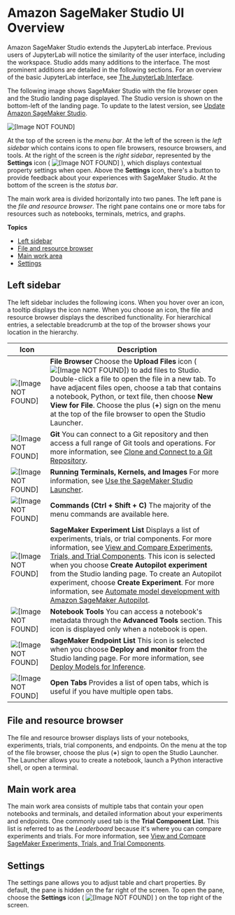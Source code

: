 # Amazon SageMaker Studio UI Overview<a name="studio-ui"></a>

Amazon SageMaker Studio extends the JupyterLab interface\. Previous users of JupyterLab will notice the similarity of the user interface, including the workspace\. Studio adds many additions to the interface\. The most prominent additions are detailed in the following sections\. For an overview of the basic JupyterLab interface, see [The JupyterLab Interface](https://jupyterlab.readthedocs.io/en/latest/user/interface.html)\.

The following image shows SageMaker Studio with the file browser open and the Studio landing page displayed\. The Studio version is shown on the bottom\-left of the landing page\. To update to the latest version, see [Update Amazon SageMaker Studio](studio-tasks.md#studio-tasks-update)\.

![\[Image NOT FOUND\]](http://docs.aws.amazon.com/sagemaker/latest/dg/images/studio/studio-landing.png)

At the top of the screen is the *menu bar*\. At the left of the screen is the *left sidebar* which contains icons to open file browsers, resource browsers, and tools\. At the right of the screen is the *right sidebar*, represented by the **Settings** icon \( ![\[Image NOT FOUND\]](http://docs.aws.amazon.com/sagemaker/latest/dg/images/icons/Settings_squid.png) \), which displays contextual property settings when open\. Above the **Settings** icon, there's a button to provide feedback about your experiences with SageMaker Studio\. At the bottom of the screen is the *status bar*\.

The main work area is divided horizontally into two panes\. The left pane is the *file and resource browser*\. The right pane contains one or more tabs for resources such as notebooks, terminals, metrics, and graphs\.

**Topics**
+ [Left sidebar](#studio-ui-nav-bar)
+ [File and resource browser](#studio-ui-browser)
+ [Main work area](#studio-ui-work)
+ [Settings](#studio-ui-prefs)

## Left sidebar<a name="studio-ui-nav-bar"></a>

The left sidebar includes the following icons\. When you hover over an icon, a tooltip displays the icon name\. When you choose an icon, the file and resource browser displays the described functionality\. For hierarchical entries, a selectable breadcrumb at the top of the browser shows your location in the hierarchy\.


| Icon | Description | 
| --- | --- | 
|  ![\[Image NOT FOUND\]](http://docs.aws.amazon.com/sagemaker/latest/dg/images/icons/File_browser_squid@2x.png)  |  **File Browser** Choose the **Upload Files** icon \( ![\[Image NOT FOUND\]](http://docs.aws.amazon.com/sagemaker/latest/dg/images/icons/File_upload_squid.png)\) to add files to Studio\. Double\-click a file to open the file in a new tab\. To have adjacent files open, choose a tab that contains a notebook, Python, or text file, then choose **New View for File**\. Choose the plus \(**\+**\) sign on the menu at the top of the file browser to open the Studio Launcher\.  | 
|  ![\[Image NOT FOUND\]](http://docs.aws.amazon.com/sagemaker/latest/dg/images/icons/Git_squid@2x.png)  |  **Git** You can connect to a Git repository and then access a full range of Git tools and operations\. For more information, see [Clone and Connect to a Git Repository](studio-tasks.md#studio-tasks-git)\.  | 
|  ![\[Image NOT FOUND\]](http://docs.aws.amazon.com/sagemaker/latest/dg/images/icons/Running_squid@2x.png)  |  **Running Terminals, Kernels, and Images** For more information, see [Use the SageMaker Studio Launcher](studio-launcher.md)\.  | 
|  ![\[Image NOT FOUND\]](http://docs.aws.amazon.com/sagemaker/latest/dg/images/icons/Commands_squid@2x.png)  |  **Commands \(Ctrl \+ Shift \+ C\)** The majority of the menu commands are available here\.  | 
|  ![\[Image NOT FOUND\]](http://docs.aws.amazon.com/sagemaker/latest/dg/images/icons/Experiment_list_squid@2x.png)  |  **SageMaker Experiment List** Displays a list of experiments, trials, or trial components\. For more information, see [View and Compare Experiments, Trials, and Trial Components](experiments-view-compare.md)\. This icon is selected when you choose **Create Autopilot experiment** from the Studio landing page\. To create an Autopilot experiment, choose **Create Experiment**\. For more information, see [Automate model development with Amazon SageMaker Autopilot](autopilot-automate-model-development.md)\.  | 
|  ![\[Image NOT FOUND\]](http://docs.aws.amazon.com/sagemaker/latest/dg/images/icons/Notebook_tools_squid@2x.png)  |  **Notebook Tools** You can access a notebook's metadata through the **Advanced Tools** section\. This icon is displayed only when a notebook is open\.  | 
|  ![\[Image NOT FOUND\]](http://docs.aws.amazon.com/sagemaker/latest/dg/images/icons/Endpoint_squid@2x.png)  |  **SageMaker Endpoint List** This icon is selected when you choose **Deploy and monitor** from the Studio landing page\. For more information, see [Deploy Models for Inference](deploy-model.md)\.  | 
|  ![\[Image NOT FOUND\]](http://docs.aws.amazon.com/sagemaker/latest/dg/images/icons/Open_tabs_squid@2x.png)  |  **Open Tabs** Provides a list of open tabs, which is useful if you have multiple open tabs\.  | 

## File and resource browser<a name="studio-ui-browser"></a>

The file and resource browser displays lists of your notebooks, experiments, trials, trial components, and endpoints\. On the menu at the top of the file browser, choose the plus \(**\+**\) sign to open the Studio Launcher\. The Launcher allows you to create a notebook, launch a Python interactive shell, or open a terminal\.

## Main work area<a name="studio-ui-work"></a>

The main work area consists of multiple tabs that contain your open notebooks and terminals, and detailed information about your experiments and endpoints\. One commonly used tab is the **Trial Component List**\. This list is referred to as the *Leaderboard* because it's where you can compare experiments and trials\. For more information, see [View and Compare SageMaker Experiments, Trials, and Trial Components](experiments-view-compare.md)\.

## Settings<a name="studio-ui-prefs"></a>

The settings pane allows you to adjust table and chart properties\. By default, the pane is hidden on the far right of the screen\. To open the pane, choose the **Settings** icon \( ![\[Image NOT FOUND\]](http://docs.aws.amazon.com/sagemaker/latest/dg/images/icons/Settings_squid.png) \) on the top right of the screen\.